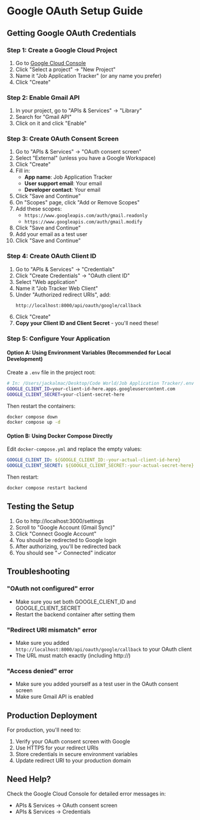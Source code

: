 # Google OAuth Setup Guide

## Getting Google OAuth Credentials

### Step 1: Create a Google Cloud Project

1. Go to [Google Cloud Console](https://console.cloud.google.com/)
2. Click "Select a project" → "New Project"
3. Name it "Job Application Tracker" (or any name you prefer)
4. Click "Create"

### Step 2: Enable Gmail API

1. In your project, go to "APIs & Services" → "Library"
2. Search for "Gmail API"
3. Click on it and click "Enable"

### Step 3: Create OAuth Consent Screen

1. Go to "APIs & Services" → "OAuth consent screen"
2. Select "External" (unless you have a Google Workspace)
3. Click "Create"
4. Fill in:
   - **App name**: Job Application Tracker
   - **User support email**: Your email
   - **Developer contact**: Your email
5. Click "Save and Continue"
6. On "Scopes" page, click "Add or Remove Scopes"
7. Add these scopes:
   - `https://www.googleapis.com/auth/gmail.readonly`
   - `https://www.googleapis.com/auth/gmail.modify`
8. Click "Save and Continue"
9. Add your email as a test user
10. Click "Save and Continue"

### Step 4: Create OAuth Client ID

1. Go to "APIs & Services" → "Credentials"
2. Click "Create Credentials" → "OAuth client ID"
3. Select "Web application"
4. Name it "Job Tracker Web Client"
5. Under "Authorized redirect URIs", add:
   ```
   http://localhost:8000/api/oauth/google/callback
   ```
6. Click "Create"
7. **Copy your Client ID and Client Secret** - you'll need these!

### Step 5: Configure Your Application

#### Option A: Using Environment Variables (Recommended for Local Development)

Create a `.env` file in the project root:

```bash
# In: /Users/jackalmac/Desktop/Code World/Job Application Tracker/.env
GOOGLE_CLIENT_ID=your-client-id-here.apps.googleusercontent.com
GOOGLE_CLIENT_SECRET=your-client-secret-here
```

Then restart the containers:
```bash
docker compose down
docker compose up -d
```

#### Option B: Using Docker Compose Directly

Edit `docker-compose.yml` and replace the empty values:

```yaml
GOOGLE_CLIENT_ID: ${GOOGLE_CLIENT_ID:-your-actual-client-id-here}
GOOGLE_CLIENT_SECRET: ${GOOGLE_CLIENT_SECRET:-your-actual-secret-here}
```

Then restart:
```bash
docker compose restart backend
```

## Testing the Setup

1. Go to http://localhost:3000/settings
2. Scroll to "Google Account (Gmail Sync)"
3. Click "Connect Google Account"
4. You should be redirected to Google login
5. After authorizing, you'll be redirected back
6. You should see "✓ Connected" indicator

## Troubleshooting

### "OAuth not configured" error
- Make sure you set both GOOGLE_CLIENT_ID and GOOGLE_CLIENT_SECRET
- Restart the backend container after setting them

### "Redirect URI mismatch" error
- Make sure you added `http://localhost:8000/api/oauth/google/callback` to your OAuth client
- The URL must match exactly (including http://)

### "Access denied" error
- Make sure you added yourself as a test user in the OAuth consent screen
- Make sure Gmail API is enabled

## Production Deployment

For production, you'll need to:

1. Verify your OAuth consent screen with Google
2. Use HTTPS for your redirect URIs
3. Store credentials in secure environment variables
4. Update redirect URI to your production domain

## Need Help?

Check the Google Cloud Console for detailed error messages in:
- APIs & Services → OAuth consent screen
- APIs & Services → Credentials
